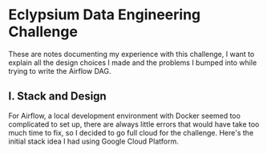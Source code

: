 # Eclypsium Data Engineering Challenge

These are notes documenting my experience with this challenge, I want to explain all the design choices I made and the problems I bumped into while trying to write the Airflow DAG.

## I. Stack and Design

For Airflow, a local development environment with Docker seemed too complicated to set up, there are always little errors that would have take too much time to fix, so I decided to go full cloud for the challenge. Here's the initial stack idea I had using Google Cloud Platform.


